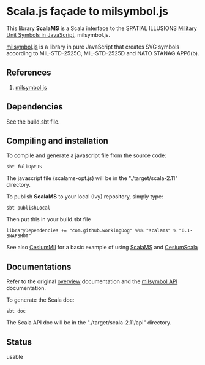 # Scala.js façade to milsymbol.js 

This library **ScalaMS** is a Scala interface to the SPATIAL ILLUSIONS [Military Unit Symbols in JavaScript](http://www.spatialillusions.com/milsymbol), milsymbol.js.

[milsymbol.js](https://github.com/spatialillusions/milsymbol) is a library in pure JavaScript that creates SVG symbols according to MIL-STD-2525C,
MIL-STD-2525D and NATO STANAG APP6(b). 

## References
 
1) [milsymbol.js](https://github.com/spatialillusions/milsymbol)

## Dependencies

See the build.sbt file.

## Compiling and installation 

To compile and generate a javascript file from the source code:

    sbt fullOptJS 

The javascript file (scalams-opt.js) will be in the "./target/scala-2.11" directory.


To publish **ScalaMS** to your local (Ivy) repository, simply type:

    sbt publishLocal
    
Then put this in your build.sbt file

    libraryDependencies += "com.github.workingDog" %%% "scalams" % "0.1-SNAPSHOT"

See also [CesiumMil](https://github.com/workingDog/CesiumMil) for a basic example of using 
[ScalaMS](https://github.com/workingDog/ScalaMS) and [CesiumScala](https://github.com/workingDog/CesiumScala)

## Documentations

Refer to the original [overview](http://spatialillusions.com/milsymbol/index.html) documentation and 
the [milsymbol API](http://www.spatialillusions.com/milsymbol/docs/index.html) documentation.

To generate the Scala doc:
    
    sbt doc

The Scala API doc will be in the "./target/scala-2.11/api" directory.

## Status

usable


